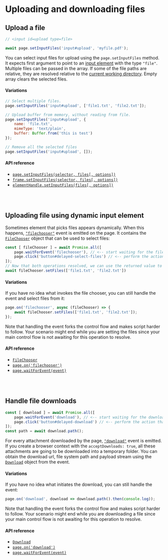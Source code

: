 # Uploading and downloading files

## Upload a file

```js
// <input id=upload type=file>

await page.setInputFiles('input#upload', 'myfile.pdf');
```

You can select input files for upload using the `page.setInputFiles` method. It expects first argument to point to an [input element](https://developer.mozilla.org/en-US/docs/Web/HTML/Element/input) with the type `"file"`. Multiple files can be passed in the array. If some of the file paths are relative, they are resolved relative to the [current working directory](https://nodejs.org/api/process.html#process_process_cwd). Empty array clears the selected files.

#### Variations

```js
// Select multiple files.
page.setInputFiles('input#upload', ['file1.txt', 'file2.txt']);

// Upload buffer from memory, without reading from file.
page.setInputFiles('input#upload', {
	name: 'file.txt',
	mimeType: 'text/plain',
	buffer: Buffer.from('this is test')
});

// Remove all the selected files
page.setInputFiles('input#upload', []);
```

#### API reference

- [`page.setInputFiles(selector, files[, options])`](https://github.com/microsoft/playwright/blob/master/docs/api.md#pagesetinputfilesselector-value-options)
- [`frame.setInputFiles(selector, files[, options])`](https://github.com/microsoft/playwright/blob/master/docs/api.md#framesetinputfilesselector-value-options)
- [`elementHandle.setInputFiles(files[, options])`](https://github.com/microsoft/playwright/blob/master/docs/api.md#elementhandlesetinputfilesfiles-options)

<br/>
<br/>

## Uploading file using dynamic input element

Sometimes element that picks files appears dynamically. When this happens, [`"filechooser"`](https://github.com/microsoft/playwright/blob/master/docs/api.md#event-filechooser) event is emitted on the page. It contains the [`FileChooser`](https://github.com/microsoft/playwright/blob/master/docs/api.md#class-filechooser) object that can be used to select files:

```js
const [ fileChooser ] = await Promise.all([
	page.waitForEvent('filechooser'), // <-- start waiting for the file chooser
	page.click('button#delayed-select-files') // <-- perform the action that directly or indirectly initiates it.
]);
// Now that both operations resolved, we can use the returned value to select files.
await fileChooser.setFiles(['file1.txt', 'file2.txt'])
```

#### Variations

If you have no idea what invokes the file chooser, you can still handle the event and select files from it:

```js
page.on('filechooser', async (fileChooser) => {
	await fileChooser.setFiles(['file1.txt', 'file2.txt']);
});
```

Note that handling the event forks the control flow and makes script harder to follow. Your scenario might end while you are setting the files since your main control flow is not awaiting for this operation to resolve.

#### API reference

- [`FileChooser`](https://github.com/microsoft/playwright/blob/master/docs/api.md#class-filechooser)
- [`page.on('filechooser')`](https://github.com/microsoft/playwright/blob/master/docs/api.md#event-filechooser)
- [`page.waitForEvent(event)`](https://github.com/microsoft/playwright/blob/master/docs/api.md##pagewaitforeventevent-optionsorpredicate)

<br/>
<br/>

## Handle file downloads

```js
const [ download ] = await Promise.all([
	page.waitForEvent('download'), // <-- start waiting for the download
	page.click('button#delayed-download') // <-- perform the action that directly or indirectly initiates it.
]);
const path = await download.path();
```

For every attachment downloaded by the page, [`"download"`](https://github.com/microsoft/playwright/blob/master/docs/api.md#event-download) event is emitted. If you create a browser context with the `acceptDownloads: true`, all these attachments are going to be downloaded into a temporary folder. You can obtain the download url, file system path and payload stream using the [`Download`](https://github.com/microsoft/playwright/blob/master/docs/api.md#class-download) object from the event.

#### Variations

If you have no idea what initiates the download, you can still handle the event:

```js
page.on('download', download => download.path().then(console.log));
```

Note that handling the event forks the control flow and makes script harder to follow. Your scenario might end while you are downloading a file since your main control flow is not awaiting for this operation to resolve.

#### API reference

- [`Download`](https://github.com/microsoft/playwright/blob/master/docs/api.md#class-download)
- [`page.on('download')`](https://github.com/microsoft/playwright/blob/master/docs/api.md#event-download)
- [`page.waitForEvent(event)`](https://github.com/microsoft/playwright/blob/master/docs/api.md##pagewaitforeventevent-optionsorpredicate)

<br/>
<br/>
